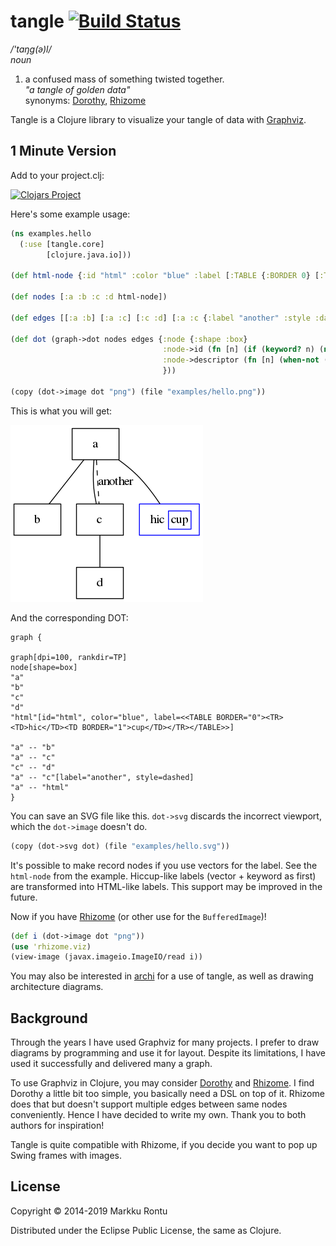 tangle [![Build Status](https://travis-ci.org/Macroz/tangle.svg?branch=master)](https://travis-ci.org/Macroz/tangle)
======
_/'taŋg(ə)l/_<br>
_noun_

1. a confused mass of something twisted together. <br>
_"a tangle of golden data"_<br>
synonyms:  [Dorothy](https://github.com/daveray/dorothy), [Rhizome](https://github.com/ztellman/rhizome)

Tangle is a Clojure library to visualize your tangle of data with [Graphviz](http://www.graphviz.org/).

1 Minute Version
----------------

Add to your project.clj:

[![Clojars Project](http://clojars.org/macroz/tangle/latest-version.svg)](http://clojars.org/macroz/tangle)

Here's some example usage:

```clj
(ns examples.hello
  (:use [tangle.core]
        [clojure.java.io]))

(def html-node {:id "html" :color "blue" :label [:TABLE {:BORDER 0} [:TR [:TD "hic"] [:TD {:BORDER 1} "cup"]]]})

(def nodes [:a :b :c :d html-node])

(def edges [[:a :b] [:a :c] [:c :d] [:a :c {:label "another" :style :dashed}] [:a :html]])

(def dot (graph->dot nodes edges {:node {:shape :box}
                                  :node->id (fn [n] (if (keyword? n) (name n) (:id n)))
                                  :node->descriptor (fn [n] (when-not (keyword? n) n))
                                  }))

(copy (dot->image dot "png") (file "examples/hello.png"))
```

This is what you will get:

![Example graph](examples/hello.png?raw=true)

And the corresponding DOT:

```
graph {

graph[dpi=100, rankdir=TP]
node[shape=box]
"a"
"b"
"c"
"d"
"html"[id="html", color="blue", label=<<TABLE BORDER="0"><TR><TD>hic</TD><TD BORDER="1">cup</TD></TR></TABLE>>]

"a" -- "b"
"a" -- "c"
"c" -- "d"
"a" -- "c"[label="another", style=dashed]
"a" -- "html"
}
```

You can save an SVG file like this. `dot->svg` discards the incorrect viewport, which the `dot->image` doesn't do.
```clj
(copy (dot->svg dot) (file "examples/hello.svg"))
```

It's possible to make record nodes if you use vectors for the label. See the `html-node` from the example. Hiccup-like labels (vector + keyword as first) are transformed into HTML-like labels. This support may be improved in the future.

Now if you have [Rhizome](https://github.com/ztellman/rhizome) (or other use for the `BufferedImage`)!

```clj
(def i (dot->image dot "png"))
(use 'rhizome.viz)
(view-image (javax.imageio.ImageIO/read i))
```

You may also be interested in [archi](https://www.github.com/Macroz/archi) for a use of tangle, as well as drawing architecture diagrams.

Background
----------

Through the years I have used Graphviz for many projects. I prefer to draw diagrams by programming and use it for layout. Despite its limitations, I have used it successfully and delivered many a graph.

To use Graphviz in Clojure, you may consider [Dorothy](https://github.com/daveray/dorothy) and [Rhizome](https://github.com/ztellman/rhizome). I find Dorothy a little bit too simple, you basically need a DSL on top of it. Rhizome does that but doesn't support multiple edges between same nodes conveniently. Hence I have decided to write my own. Thank you to both authors for inspiration!

Tangle is quite compatible with Rhizome, if you decide you want to pop up Swing frames with images.

License
-------

Copyright © 2014-2019 Markku Rontu

Distributed under the Eclipse Public License, the same as Clojure.
